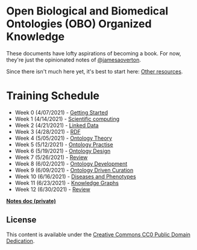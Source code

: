 # Open Biological and Biomedical Ontologies (OBO) Organized Knowledge

These documents have lofty aspirations of becoming a book.
For now, they're just the opinionated notes of [@jamesaoverton](https://github.com/jamesaoverton).

Since there isn't much here yet, it's best to start here: [Other resources](other/README.md).

# Training Schedule

- Week 0 (4/07/2021) - [Getting Started](https://github.com/jamesaoverton/obook/tree/master/00-gettingStarted)
- Week 1 (4/14/2021) - [Scientific computing](https://github.com/jamesaoverton/obook/tree/master/01-ScientificComputing)
- Week 2 (4/21/2021) - [Linked Data](https://github.com/jamesaoverton/obook/tree/master/02-LinkedData)
- Week 3 (4/28/2021) - [RDF](https://github.com/jamesaoverton/obook/tree/master/03-RDF)
- Week 4 (5/05/2021) - [Ontology Theory](https://github.com/jamesaoverton/obook/tree/master/04-OntologyTheory)
- Week 5 (5/12/2021) - [Ontology Practise](https://github.com/jamesaoverton/obook/tree/master/05-OntologyPractise)
- Week 6 (5/19/2021) - [Ontology Design](https://github.com/jamesaoverton/obook/tree/master/06-OntologyDesign)
- Week 7 (5/26/2021) - [Review](https://github.com/jamesaoverton/obook/tree/master/07-Review)
- Week 8 (6/02/2021) - [Ontology Development](https://github.com/jamesaoverton/obook/tree/master/08-OntologyDevelopment)
- Week 9 (6/09/2021) - [Ontology Driven Curation](https://github.com/jamesaoverton/obook/tree/master/09-OntologyDrivenCuration)
- Week 10 (6/16/2021) - [Diseases and Phenotypes](https://github.com/jamesaoverton/obook/tree/master/10-DiseasesAndPhenotypes)
- Week 11 (6/23/2021) - [Knowledge Graphs](https://github.com/jamesaoverton/obook/tree/master/11-KnowledgeGraphs)
- Week 12 (6/30/2021) - [Review](https://github.com/jamesaoverton/obook/tree/master/12-Review)

**[Notes doc (private)](https://docs.google.com/document/d/1gd6c-15E3hMUKkfvQY2gsPmJ6LyIvPPLkj76qlKQ8Ds/edit#)**

## License

This content is available under the [Creative Commons CC0 Public Domain Dedication](LICENSE).
